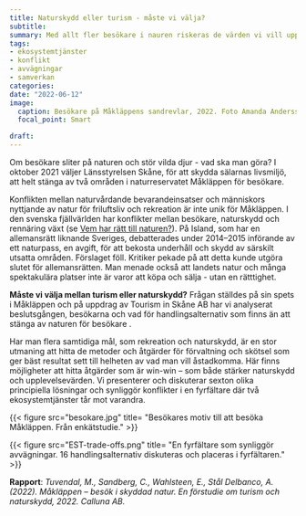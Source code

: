 ```yaml
---
title: Naturskydd eller turism - måste vi välja?
subtitle:
summary: Med allt fler besökare i nauren riskeras de värden vi vill uppleva att erodera. En förstudie om konfliken mellan naturskydd och turims i Måkläppen, Falsterbo.
tags:
- ekosystemtjänster
- konflikt
- avvägningar
- samverkan
categories:
date: "2022-06-12"
image: 
  caption: Besökare på Måkläppens sandrevlar, 2022. Foto Amanda Andersson, Calluna AB.
  focal_point: Smart

draft: 
---
```


Om besökare sliter på naturen och stör vilda djur - vad ska man göra? I oktober 2021 väljer Länsstyrelsen Skåne, för att skydda sälarnas livsmiljö, att helt stänga av två områden i naturreservatet Måkläppen för besökare. 

Konflikten mellan naturvårdande bevarandeinsatser och människors nyttjande av natur för friluftsliv och rekreation är inte unik för Måkläppen. I den svenska fjällvärlden har konflikter mellan besökare, naturskydd och rennäring växt (se [Vem har rätt till naturen?](https://tuvendal-magnus.netlify.app/sv/post/ratt-till-natur/)). På Island, som har en allemansrätt liknande Sveriges, debatterades under 2014–2015 införande av ett naturpass, en avgift, för att bekosta underhåll och skydd av särskilt utsatta områden. Förslaget föll. Kritiker pekade på att detta kunde utgöra slutet för allemansrätten. Man menade också att landets natur och många spektakulära platser inte är varor att köpa och sälja - utan en rätttighet.

**Måste vi välja mellan turism eller naturskydd?** Frågan ställdes på sin spets i Måkläppen och på uppdrag av Tourism in Skåne AB har vi analyserat beslutsgången, besökarna och vad för handlingsalternativ som finns än att stänga av naturen för besökare . 

Har man flera samtidiga mål, som rekreation och naturskydd, är en stor utmaning att hitta de metoder och åtgärder för förvaltning och skötsel som ger bäst resultat sett till helheten av vad man vill åstadkomma. Här finns möjligheter att hitta åtgärder som är win-win – som både stärker naturskydd och upplevelsevärden. Vi presenterer och diskuterar sexton olika principiella lösningar och synliggör konflikter i en fyrfältare där två ekosystemtjänster tår mot varandra. 

{{< figure src="besokare.jpg" title= "Besökares motiv till att besöka Måkläppen. Från enkätstudie." >}}

{{< figure src="EST-trade-offs.png" title= "En fyrfältare som synliggör avvägningar. 16 handlingsalternativ diskuteras och placeras i fyrfältaren." >}}

**Rapport**: *Tuvendal, M., Sandberg, C., Wahlsteen, E., Stål Delbanco, A. (2022). Måkläppen – besök i skyddad natur. En förstudie om turism och naturskydd, 2022. Calluna AB.*
